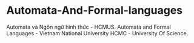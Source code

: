 # Automata-And-Formal-languages
Automata và Ngôn ngữ hình thức - HCMUS.
Automata and Formal Languages - Vietnam National University HCMC - University Of Science.

